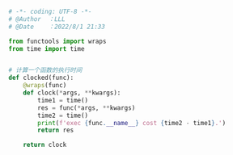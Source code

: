 
<BlogInfo title="3.tools" author="白日梦想猿" pv=0 read_times=0 pre_cost_time=0分21秒 category="协程" tag_list="['协程']" create_time="2022.08.01 21:33:19" update_time="2022.08.01 21:35:55" />

```python
# -*- coding: UTF-8 -*-                            
# @Author  ：LLL                         
# @Date    ：2022/8/1 21:33  

from functools import wraps
from time import time


# 计算一个函数的执行时间
def clocked(func):
    @wraps(func)
    def clock(*args, **kwargs):
        time1 = time()
        res = func(*args, **kwargs)
        time2 = time()
        print(f'exec {func.__name__} cost {time2 - time1}.')
        return res

    return clock

```
